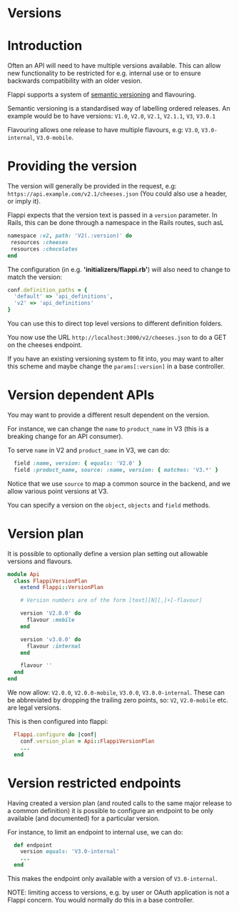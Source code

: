 Versions
========

# Introduction

Often an API will need to have multiple versions available.  This can allow new functionality to be restricted for e.g. internal use or to ensure backwards compatibility with an older vesion.

Flappi supports a system of [semantic versioning](https://medium.com/the-non-traditional-developer/semantic-versioning-for-dummies-45c7fe04a1f8) and flavouring.

Semantic versioning is a standardised way of labelling ordered releases. An example would be to have versions: 
`V1.0`, `V2.0`, `V2.1`, `V2.1.1`, `V3`, `V3.0.1`

Flavouring allows one release to have multiple flavours, e.g: `V3.0`, `V3.0-internal`, `V3.0-mobile`.

# Providing the version

The version will generally be provided in the request, e.g: `https://api.example.com/v2.1/cheeses.json`
(You could also use a header, or imply it).

Flappi expects that the version text is passed in a `version` parameter. 
In Rails, this can be done through a namespace in the Rails routes, such asL

```ruby
namespace :v2, path: 'V2(.:version)' do
 resources :cheeses
 resources :chocolates
end
```

The configuration (in e.g. **'initializers/flappi.rb'**) will also need to change to match the version:
```ruby
conf.definition_paths = { 
  'default' => 'api_definitions', 
  'v2' => 'api_definitions' 
} 
```

You can use this to direct top level versions to different definition folders.

You now use the URL `http://localhost:3000/v2/cheeses.json` to do a GET on the cheeses endpoint.

If you have an existing versioning system to fit into, you may want to alter this scheme and maybe change the `params[:version]` in a base controller.
 
# Version dependent APIs

You may want to provide a different result dependent on the version.

For instance, we can change the `name` to `product_name` in V3 (this is a breaking change for an API consumer).

To serve `name` in V2 and `product_name` in V3, we can do:
```ruby
  field :name, version: { equals: 'V2.0' } 
  field :product_name, source: :name, version: { matches: 'V3.*' }
```

Notice that we use `source` to map a common source in the backend, and we allow various point versions at V3.

You can specify a version on the `object`, `objects` and `field` methods.

# Version plan

It is possible to optionally define a version plan setting out allowable versions and flavours.

```ruby
module Api
  class FlappiVersionPlan
    extend Flappi::VersionPlan

    # Version numbers are of the form [text][N][,]+[-flavour]

    version 'V2.0.0' do
      flavour :mobile
    end

    version 'v3.0.0' do
      flavour :internal
    end

    flavour ''
  end
end
```

We now allow: `V2.0.0`, `V2.0.0-mobile`, `V3.0.0`, `V3.0.0-internal`. These can be abbreviated by dropping the trailing zero points,
so: `V2`, `V2.0-mobile` etc. are legal versions.

This is then configured into flappi:

```ruby
  Flappi.configure do |conf|
    conf.version_plan = Api::FlappiVersionPlan
    ...
  end  
```
 
# Version restricted endpoints

Having created a version plan (and routed calls to the same major release to a common definition) it is possible to configure 
an endpoint to be only available (and documented) for a particular version.

For instance, to limit an endpoint to internal use, we can do:   

```ruby
  def endpoint
    version equals: 'V3.0-internal'
    ...
  end
```

This makes the endpoint only available with a version of `V3.0-internal`. 

NOTE: limiting access to versions, e.g. by user or OAuth application is not a Flappi concern. 
You would normally do this in a base controller.
 
